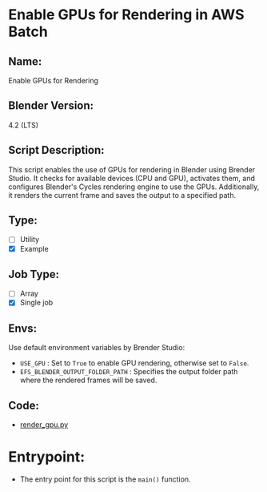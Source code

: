 # Enable GPUs for Rendering in AWS Batch

## Name:
Enable GPUs for Rendering

## Blender Version:
4.2 (LTS)

## Script Description:
This script enables the use of GPUs for rendering in Blender using Brender Studio. It checks for available devices (CPU and GPU), activates them, and configures Blender's Cycles rendering engine to use the GPUs. Additionally, it renders the current frame and saves the output to a specified path.

## Type:
- [ ] Utility
- [x] Example

## Job Type:
- [ ] Array
- [x] Single job

## Envs:
Use default environment variables by Brender Studio:
- `USE_GPU` : Set to `True` to enable GPU rendering, otherwise set to `False`.
- `EFS_BLENDER_OUTPUT_FOLDER_PATH` : Specifies the output folder path where the rendered frames will be saved.


## Code:
- [render_gpu.py](./render_gpu.py)


# Entrypoint:
- The entry point for this script is the `main()` function.


